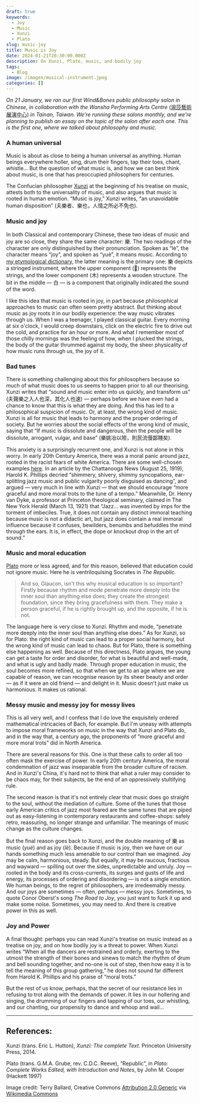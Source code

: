 ```yaml
---
draft: true
keywords:
  - Joy
  - Music
  - Xunzi
  - Plato
slug: music-joy
title: Music is Joy
date: 2024-01-21T20:30:00.000Z
description: On Xunzi, Plato, music, and bodily joy
tags:
  - Blog
image: /images/musical-instrument.jpeg
categories: []
---
```

*On 21 January, we ran our first Wind&Bones public philosophy salon in Chinese, in collaboration with the Wansha Performing Arts Centre* ([涴莎藝術展演中心](https://www.wsa.com.tw/)) *in Tainan, Taiwan. We're running these salons monthly, and we're planning to publish an essay on the topic of the salon after each one. This is the first one, where we talked about philosophy and music.*

### A human universal

Music is about as close to being a human universal as anything. Human beings everywhere holler, sing, drum their fingers, tap their toes, chant, whistle… But the question of what music is, and how we can best think about music, is one that has preoccupied philosophers for centuries. 

The Confucian philosopher [Xunzi](https://www.lookingforwisdom.com/xunzi) at the beginning of his treatise on music, attests both to the universality of music, and also argues that music is rooted in human emotion. “Music is joy,” Xunzi writes, “an unavoidable human disposition” (夫樂者、樂也，人情之所必不免也). 

### Music and joy

In both Classical and contemporary Chinese, these two ideas of music and joy are so close, they share the same character: 樂. The two readings of the character are only distinguished by their pronunciation. Spoken as “lè”, the character means “joy”, and spoken as “yuè”, it means music. According to [my etymological dictionary](https://www.outlier-linguistics.com/products/outlier-dictionary-of-chinese-characters), the latter meaning is the primary one: 樂 depicts a stringed instrument, where the upper component (𢆶) represents the strings, and the lower component (木) represents a wooden structure. The bit in the middle  — 白 — is a component that originally indicated the sound of the word. 

I like this idea that music is rooted in joy, in part because philosophical approaches to music can often seem pretty abstract. But thinking about music as joy roots it in our bodily experience: the way music vibrates through us. When I was a teenager, I played classical guitar. Every morning at six o'clock, I would creep downstairs, click on the electric fire to drive out the cold, and practice for an hour or more. And what I remember most of those chilly mornings was the feeling of how, when I plucked the strings, the body of the guitar thrummed against my body, the sheer physicality of how music runs through us, the joy of it.

### Bad tunes

There is something challenging about this for philosophers because so much of what music does to us seems to happen prior to all our theorising. Xunzi writes that “sound and music enter into us quickly, and transform us” (夫聲樂之入人也深，其化人也速) — perhaps before we have even had a chance to know that this is what they are doing. And this has led to a philosophical suspicion of music. Or, at least, the wrong kind of music. Xunzi is all for music that leads to harmony and the proper ordering of society. But he worries about the social effects of the wrong kind of music, saying that “If music is dissolute and dangerous, then the people will be dissolute, arrogant, vulgar, and base” (樂姚冶以險，則民流僈鄙賤矣).

This anxiety is a surprisingly recurrent one, and Xunzi is not alone in this worry. In early 20th Century America, there was a moral panic around jazz, rooted in the racist fears of white America. There are some well-chosen examples [here](https://guides.loc.gov/chronicling-america-early-jazz/selected-articles). In an article by  the Chattanooga News (August 25, 1919), Harold K. Phillips decried “shimmery, shivery, shimmy syncopations, ear-splitting jazz music and public vulgarity poorly disguised as dancing”, and argued — very much in line with Xunzi — that we should encourage “more graceful and more moral trots to the tune of a tempo.” Meanwhile, Dr. Henry van Dyke, a professor at Princeton theological seminary, claimed in The New York Herald (March 13, 1921) that “Jazz… was invented by imps for the torment of imbeciles. True, it does not contain any distinct immoral teaching because music is not a didactic art, but jazz does contain a real immoral influence because it confuses, bewilders, benumbs and befuddles the mind through the ears. It is, in effect, the dope or knockout drop in the art of sound.”

### Music and moral education

[Plato](https://www.lookingforwisdom.com/plato-part-one) more or less agreed, and for this reason, believed that education could not ignore music. Here he is ventriloquising Socrates in *The Republic.*

> And so, Glaucon, isn't this why musical education is so important? Firstly because rhythm and mode penetrate more deeply into the inner soul than anything else does; they create the strongest foundation, since they bring gracefulness with them. They make a person graceful, if he is rightly brought up, and the opposite, if he is not.

The language here is very close to Xunzi. Rhythm and mode, “penetrate more deeply into the inner soul than anything else does.” As for Xunzi, so for Plato: the right kind of music can lead to a proper social harmony, but the wrong kind of music can lead to chaos. But for Plato, there is something else happening as well. Because of this directness, Plato argues, the young can get a taste for order and disorder, for what is beautiful and well-made, and what is ugly and badly made. Through proper education in music, the soul becomes more refined, so that when we get to an age where we are capable of reason, we can recognise reason by its sheer beauty and order — as if it were an old friend — and delight in it. Music doesn't just make us harmonious. It makes us rational.

### Messy music and messy joy for messy lives

This is all very well, and I confess that I do love the exquisitely ordered mathematical intricacies of Bach, for example. But I'm uneasy with attempts to impose moral frameworks on music in the way that Xunzi and Plato do, and in the way that, a century ago, the proponents of “more graceful and more moral trots” did in North America.

There are several reasons for this. One is that these calls to order all too often mask the exercise of power. In early 20th century America, the moral condemnation of jazz was inseparable from the broader culture of racism. And in Xunzi's China, it's hard not to think that what a ruler may consider to be chaos may, for their subjects, be the end of an oppressively stultifying rule. 

The second reason is that it's not entirely clear that music does go straight to the soul, without the mediation of culture. Some of the tunes that those early American critics of jazz most feared are the same tunes that are piped out as easy-listening in contemporary restaurants and coffee-shops: safely retro, reassuring, no longer strange and unfamiliar.  The meanings of music change as the culture changes.

But the final reason goes back to Xunzi, and the double meaning of 樂 as music (*yuè*) and as joy (*lè*). Because if music is joy, then we have on our hands something much less amenable to our control than we imagined. Joy may be calm, harmonious, steady. But equally, it may be raucous, fractious and wayward — spilling out over the sides, unpredictable and unruly. Joy — rooted in the body and its cross-currents, its surges and gusts of life and energy, its processes of ordering and disordering — is not a single emotion. We human beings, to the regret of philosophers, are irredeemably messy. And our joys are sometimes — often, perhaps — messy joys. Sometimes, to quote Conor Oberst's song *The Road to Joy*, you just want to fuck it up and make some noise. Sometimes, you may need to. And there is creative power in this as well.

### Joy and Power

A final thought: perhaps you can read Xunzi's treatise on music instead as a treatise on joy, and on how bodily joy is a threat to power. When Xunzi writes “When all the dancers are restrained and orderly, exerting to the utmost the strength of their bones and sinews to match the rhythm of drum and bell sounding together, and no-one is out of step, then how easy it is to tell the meaning of this group gathering,” he does not sound far different from Harold K. Phillips and his praise of “moral trots.”

But the rest of us know, perhaps, that the secret of our resistance lies in refusing to trot along with the demands of power. It lies in our hollering and singing, the drumming of our fingers and tapping of our toes, our whistling, and our chanting, our propensity to dance and whoop and wail…

- - -

## References:

Xunzi (trans. Eric L. Hutton), *Xunzi: The complete Text*. Princeton University Press, 2014.

Plato (trans. G.M.A. Grube, rev. C.D.C. Reeve), “Republic”, in *Plato: Complete Works Edited, with Introduction and Notes*, by John M. Cooper (Hackett 1997)



Image credit: Terry Ballard, Creative Commons [Attribution 2.0 Generic](https://creativecommons.org/licenses/by/2.0/deed.en) via [Wikimedia Commons](https://commons.wikimedia.org/wiki/File:Musical_Instrument_Museum_in_Phoenix_(51997117037).jpg)